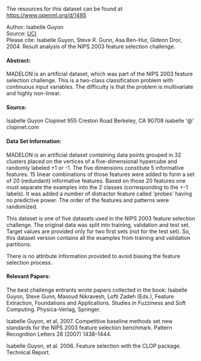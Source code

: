 The resources for this dataset can be found at https://www.openml.org/d/1485

Author: Isabelle Guyon  
Source: [UCI](http://archive.ics.uci.edu/ml/datasets/madelon)  
Please cite: Isabelle Guyon, Steve R. Gunn, Asa Ben-Hur, Gideon Dror, 2004. Result analysis of the NIPS 2003 feature selection challenge.

#### Abstract: 

MADELON is an artificial dataset, which was part of the NIPS 2003 feature selection challenge. This is a two-class classification problem with continuous input variables. The difficulty is that the problem is multivariate and highly non-linear.

#### Source:

Isabelle Guyon 
Clopinet 
955 Creston Road 
Berkeley, CA 90708 
isabelle '@' clopinet.com 

#### Data Set Information:

MADELON is an artificial dataset containing data points grouped in 32 clusters placed on the vertices of a five-dimensional hypercube and randomly labeled +1 or -1. The five dimensions constitute 5 informative features. 15 linear combinations of those features were added to form a set of 20 (redundant) informative features. Based on those 20 features one must separate the examples into the 2 classes (corresponding to the +-1 labels). It was added a number of distractor feature called 'probes' having no predictive power. The order of the features and patterns were randomized. 

This dataset is one of five datasets used in the NIPS 2003 feature selection challenge. The original data was split into training, validation and test set. Target values are provided only for two first sets (not for the test set). So, this dataset version contains all the examples from training and validation partitions. 

There is no attribute information provided to avoid biasing the feature selection process.

#### Relevant Papers:

The best challenge entrants wrote papers collected in the book: 
Isabelle Guyon, Steve Gunn, Masoud Nikravesh, Lofti Zadeh (Eds.), Feature Extraction, Foundations and Applications. Studies in Fuzziness and Soft Computing. Physica-Verlag, Springer.

Isabelle Guyon, et al, 2007. Competitive baseline methods set new standards for the NIPS 2003 feature selection benchmark. Pattern Recognition Letters 28 (2007) 1438–1444. 

Isabelle Guyon, et al. 2006. Feature selection with the CLOP package. Technical Report.
